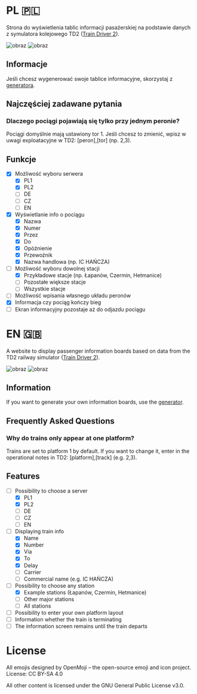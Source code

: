 # PL 🇵🇱
Strona do wyświetlenia tablic informacji pasażerskiej na podstawie danych z symulatora kolejowego TD2 ([Train Driver 2](https://td2.info.pl)).

![obraz](https://github.com/user-attachments/assets/d02a9c3c-e285-4293-a777-40bf74da5e2d)
![obraz](https://github.com/user-attachments/assets/1cb31b34-3fa1-4a88-8c7b-efe7b46083e9)

## Informacje

Jeśli chcesz wygenerować swoje tablice informacyjne, skorzystaj z [generatora](https://ktip.pages.dev).

## Najczęściej zadawane pytania

### Dlaczego pociągi pojawiają się tylko przy jednym peronie?

Pociągi domyślnie mają ustawiony tor 1. Jeśli chcesz to zmienić, wpisz w uwagi exploatacyjne w TD2: [peron],[tor] (np. 2,3).
 
## Funkcje

- [x] Możliwość wyboru serwera 
    - [x] PL1
    - [x] PL2
    - [ ] DE
    - [ ] CZ
    - [ ] EN
- [x] Wyświetlanie info o pociągu
    - [x] Nazwa
    - [x] Numer
    - [x] Przez
    - [x] Do
    - [x] Opóźnienie
    - [x] Przewoźnik
    - [x] Nazwa handlowa (np. IC HAŃCZA)
- [ ] Możliwość wyboru dowolnej stacji
    - [x] Przykładowe stacje (np. Łapanów, Czermin, Hetmanice)
    - [ ] Pozostałe większe stacje
    - [ ] Wszystkie stacje
- [ ] Możliwość wpisania własnego układu peronów
- [x] Informacja czy pociąg kończy bieg
- [ ] Ekran informacyjny pozostaje aż do odjazdu pociągu

# EN 🇬🇧
A website to display passenger information boards based on data from the TD2 railway simulator ([Train Driver 2](https://td2.info.pl)).

![obraz](https://github.com/user-attachments/assets/d02a9c3c-e285-4293-a777-40bf74da5e2d)
![obraz](https://github.com/user-attachments/assets/1cb31b34-3fa1-4a88-8c7b-efe7b46083e9)

## Information

If you want to generate your own information boards, use the [generator](https://ktip.pages.dev).

## Frequently Asked Questions

### Why do trains only appear at one platform?

Trains are set to platform 1 by default. If you want to change it, enter in the operational notes in TD2: [platform],[track] (e.g. 2,3).

## Features

- [ ] Possibility to choose a server
    - [x] PL1
    - [x] PL2
    - [ ] DE
    - [ ] CZ
    - [ ] EN
- [ ] Displaying train info
    - [x] Name
    - [x] Number
    - [x] Via
    - [x] To
    - [x] Delay
    - [ ] Carrier
    - [ ] Commercial name (e.g. IC HAŃCZA)
- [ ] Possibility to choose any station
    - [x] Example stations (Łapanów, Czermin, Hetmanice)
    - [ ] Other major stations
    - [ ] All stations
- [ ] Possibility to enter your own platform layout
- [ ] Information whether the train is terminating
- [ ] The information screen remains until the train departs

# License

All emojis designed by OpenMoji – the open-source emoji and icon project. License: CC BY-SA 4.0

All other content is licensed under the GNU General Public License v3.0.
